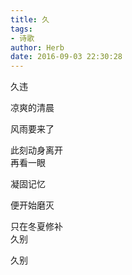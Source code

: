 ```yaml
---
title: 久
tags:
- 诗歌
author: Herb
date: 2016-09-03 22:30:28
---
```

久违

凉爽的清晨

风雨要来了

此刻动身离开
<br />
再看一眼

凝固记忆

便开始磨灭

只在冬夏修补
<br />
久别

久别